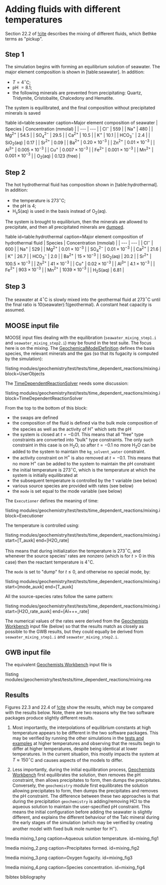 # Adding fluids with different temperatures

Section 22.2 of [!cite](bethke_2007) describes the mixing of different fluids, which Bethke terms as "pickup".

## Step 1

The simulation begins with forming an equilibrium solution of seawater.  The major element composition is shown in [table:seawater].  In addition:

- $T=4^{\circ}$C;
- pH $=8.1$;
- the following minerals are prevented from precipitating: Quartz, Tridymite, Cristobalite, Chalcedony and Hematite.

The system is equilibrated, and the final composition without precipitated minerals is saved

!table id=table:seawater caption=Major element composition of seawater
| Species | Concentration (mmolal) |
| --- | --- |
| Cl$^{-}$ | 559 |
| Na$^{+}$ | 480 |
| Mg$^{2+}$ | 54.5 |
| SO$_{4}^{2-}$ | 29.5 |
| Ca$^{2+}$ | 10.5 |
| K$^{+}$ | 10.1 |
| HCO$_{3}^{-}$ | 2.4 |
| SiO$_{2}$(aq) | 0.17 |
| Sr$^{2+}$ | 0.09 |
| Ba$^{2+}$ | $0.20\times 10^{-3}$ |
| Zn$^{2+}$ | $0.01\times 10^{-3}$ |
| Al$^{3+}$ | $0.005\times 10^{-3}$ |
| Cu$^{+}$ | $0.007\times 10^{-3}$ |
| Fe$^{2+}$ | $0.001\times 10^{-3}$ |
| Mn$^{2+}$ | $0.001\times 10^{-3}$ |
| O$_{2}$(aq) | 0.123 (free) |

## Step 2

The hot hydrothermal fluid has composition shown in [table:hydrothermal].  In addition:

- the temperature is 273$^{\circ}$C;
- the pH is 4;
- H$_{s}$S(aq) is used in the basis instead of O$_{2}$(aq).

The system is brought to equilibrium, then the minerals are allowed to precipitate, and then all precipitated minerals are [dumped](calcite_buffer.md).

!table id=table:hydrothermal caption=Major element composition of hydrothermal fluid
| Species | Concentration (mmolal) |
| --- | --- |
| Cl$^{-}$ | 600 |
| Na$^{+}$ | 529 |
| Mg$^{2+}$ | $0.01\times 10^{-3}$ |
| SO$_{4}^{2-}$ | $0.01\times 10^{-3}$ |
| Ca$^{2+}$ | 21.6 |
| K$^{+}$ | 26.7 |
| HCO$_{3}^{-}$ | 2.0 |
| Ba$^{2+}$ | $15\times 10^{-3}$ |
| SiO$_{2}$(aq) | 20.2 |
| Sr$^{2+}$ | $100.5\times 10^{-3}$ |
| Zn$^{2+}$ | $41\times 10^{-3}$ |
| Cu$^{+}$ | $0.02\times 10^{-3}$ |
| Al$^{3+}$ | $4.1\times 10^{-3}$ |
| Fe$^{2+}$ | $903\times 10^{-3}$ |
| Mn$^{2+}$ | $1039\times 10^{-3}$ |
| H$_{2}$S(aq) | 6.81 |

## Step 3

The seawater at 4$^{\circ}$C is slowly mixed into the geothermal fluid at 273$^{\circ}$C until the final ratio is 10(seawater):1(geothermal).  A constant heat capacity is assumed.

## MOOSE input file

MOOSE input files dealing with the equilibration (`seawater_mixing_step1.i` and `seawater_mixing_step2.i`) may be found in the test suite.  The focus here is on the mixing.  The [GeochemicalModelDefinition](GeochemicalModelDefinition.md) defines the basis species, the relevant minerals and the gas (so that its fugacity is computed by the simulation):

!listing modules/geochemistry/test/tests/time_dependent_reactions/mixing.i block=UserObjects

The [TimeDependentReactionSolver](AddTimeDependentReactionSolverAction.md) needs some discussion:

!listing modules/geochemistry/test/tests/time_dependent_reactions/mixing.i block=TimeDependentReactionSolver

From the top to the bottom of this block:

- the swaps are defined
- the composition of the fluid is defined via the bulk mole composition of the species as well as the activity of H$^{+}$ which sets the pH
- the system is closed at $t=-0.01$.  This means that all "free" type constraints are converted into "bulk" type constraints.  The only such constraint in this case is on H$_{2}$O, so after $t=-0.1$ no more H$_{2}$O can be added to the system to maintain the `kg_solvent_water` constraint.
- the activity constraint on H$^{+}$ is also removed at $t=-0.1$.  This means that no more H$^{+}$ can be added to the system to maintain the pH constraint
- the initial temperature is 273$^{\circ}$C, which is the temperature at which the system is initially equilibrated at
- the subsequent temperature is controlled by the `T` variable (see below)
- various source species are provided with rates (see below)
- the `mode` is set equal to the mode variable (see below)

The `Executioner` defines the meaning of time:

!listing modules/geochemistry/test/tests/time_dependent_reactions/mixing.i block=Executioner

The temperature is controlled using:

!listing modules/geochemistry/test/tests/time_dependent_reactions/mixing.i start=[T_auxk] end=[H2O_rate]

This means that during initialization the temperature is 273$^{\circ}$C, and whenever the source species' rates are nonzero (which is for $t>0$ in this case) then the reactant temperature is 4$^{\circ}$C.

The `mode` is set to "dump" for $t\leq 0$, and otherwise no special mode, by:

!listing modules/geochemistry/test/tests/time_dependent_reactions/mixing.i start=[mode_auxk] end=[T_auxk]

All the source-species rates follow the same pattern:

!listing modules/geochemistry/test/tests/time_dependent_reactions/mixing.i start=[H2O_rate_auxk] end=[Al+++_rate]

The numerical values of the rates were derived from the [Geochemists Workbench](https://www.gwb.com/) input file (below) so that the results match as closely as possible to the GWB results, but they could equally be derived from `seawater_mixing_step1.i` and `seawater_mixing_step2.i`.

## GWB input file

The equivalent [Geochemists Workbench](https://www.gwb.com/) input file is

!listing modules/geochemistry/test/tests/time_dependent_reactions/mixing.rea

## Results

Figures 22.3 and 22.4 of [!cite](bethke_2007) show the results, which may be compared with the results below.  Note, there are two reasons why the two software packages produce slightly different results.

1. Most importantly, the interpolations of equilibrium constants at high temperature appears to be different in the two software packages.  This may be verified by running the other simulations in the [tests and examples](geochemistry/tests_and_examples/index.md) at higher temperatures and observing that the results begin to differ at higher temperatures, despite being identical at lower temperatures.  In the current situation, this mostly impacts the system at $T\approx 150^{\circ}$C and causes aspects of the models to differ.

2. Less importantly, during the initial equilibration process, [Geochemists Workbench](https://www.gwb.com/) first equilibrates the solution, then removes the pH constraint, then allows precipitates to form, then dumps the precipitates.  Conversely, the `geochemistry` module first equilibrates the solution allowing precipitates to form, then dumps the precipitates and removes the pH constraint.  The difference between these two approaches is that during the precipitation `geochemistry` is adding/removing HCl to the aqueous solution to maintain the user-specified pH constraint.  This means the initial configuration before adding the seawater is slightly different, and explains the different behaviour of the Talc mineral during the early stages of the simulation (which may be verified by creating another model with fixed bulk mole number for H$^{+}$).

!media mixing_1.png caption=Aqueous solution temperature.  id=mixing_fig1

!media mixing_2.png caption=Precipitates formed.  id=mixing_fig2

!media mixing_3.png caption=Oxygen fugacity.  id=mixing_fig3

!media mixing_4.png caption=Species concentration.  id=mixing_fig4



!bibtex bibliography